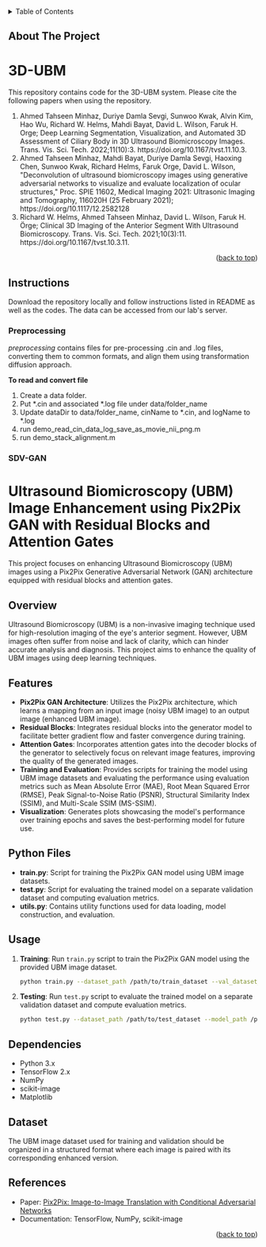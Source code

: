 <a name="readme-top"></a>

<!-- TABLE OF CONTENTS -->
<details>
  <summary>Table of Contents</summary>
  <ol>
    <li>
      <a href="#about-the-project">About The Project</a>
    </li>
    <li>
      <a href="#instructions">Instructions</a>
        <ul>
        <li><a href="#preprocessing">Preprocessing</a></li>
        <li><a href="#sdv-gan">SDV-GAN</a></li>
      </ul>
    </li>
    <li><a href="#contact">Contact</a></li>
    <li><a href="#acknowledgments">Acknowledgments</a></li>
  </ol>
</details>

<!-- ABOUT THE PROJECT -->
## About The Project
# 3D-UBM
This repository contains code for the 3D-UBM system. Please cite the following papers when using the repository.

<ol>
<li> Ahmed Tahseen Minhaz, Duriye Damla Sevgi, Sunwoo Kwak, Alvin Kim, Hao Wu, Richard W. Helms, Mahdi Bayat, David L. Wilson, Faruk H. Orge; Deep Learning Segmentation, Visualization, and Automated 3D Assessment of Ciliary Body in 3D Ultrasound Biomicroscopy Images. Trans. Vis. Sci. Tech. 2022;11(10):3. https://doi.org/10.1167/tvst.11.10.3.</li>

<li> Ahmed Tahseen Minhaz, Mahdi Bayat, Duriye Damla Sevgi, Haoxing Chen, Sunwoo Kwak, Richard Helms, Faruk Orge, David L. Wilson, "Deconvolution of ultrasound biomicroscopy images using generative adversarial networks to visualize and evaluate localization of ocular structures," Proc. SPIE 11602, Medical Imaging 2021: Ultrasonic Imaging and Tomography, 116020H (25 February 2021); https://doi.org/10.1117/12.2582128</li>

<li> Richard W. Helms, Ahmed Tahseen Minhaz, David L. Wilson, Faruk H. Örge; Clinical 3D Imaging of the Anterior Segment With Ultrasound Biomicroscopy. Trans. Vis. Sci. Tech. 2021;10(3):11. https://doi.org/10.1167/tvst.10.3.11.</li>
</ol>


<p align="right">(<a href="#readme-top">back to top</a>)</p>


## Instructions

Download the repository locally and follow instructions listed in README as well as the codes. The data can be accessed from our lab's server.

### Preprocessing
<em>preprocessing</em> contains files for pre-processing .cin and .log files, converting them to common formats, and align them using transformation diffusion approach.

**To read and convert file**
 <ol>
 <li> Create a data folder.</li>
 <li> Put *.cin and associated *.log file under data/folder_name</li>
 <li> Update dataDir to data/folder_name, cinName to *.cin, and logName to *.log</li>
 <li> run demo_read_cin_data_log_save_as_movie_nii_png.m</li>
 <li> run demo_stack_alignment.m</li>
 </ol>

### SDV-GAN
# Ultrasound Biomicroscopy (UBM) Image Enhancement using Pix2Pix GAN with Residual Blocks and Attention Gates

This project focuses on enhancing Ultrasound Biomicroscopy (UBM) images using a Pix2Pix Generative Adversarial Network (GAN) architecture equipped with residual blocks and attention gates.

## Overview

Ultrasound Biomicroscopy (UBM) is a non-invasive imaging technique used for high-resolution imaging of the eye's anterior segment. However, UBM images often suffer from noise and lack of clarity, which can hinder accurate analysis and diagnosis. This project aims to enhance the quality of UBM images using deep learning techniques.

## Features

- **Pix2Pix GAN Architecture**: Utilizes the Pix2Pix architecture, which learns a mapping from an input image (noisy UBM image) to an output image (enhanced UBM image).
- **Residual Blocks**: Integrates residual blocks into the generator model to facilitate better gradient flow and faster convergence during training.
- **Attention Gates**: Incorporates attention gates into the decoder blocks of the generator to selectively focus on relevant image features, improving the quality of the generated images.
- **Training and Evaluation**: Provides scripts for training the model using UBM image datasets and evaluating the performance using evaluation metrics such as Mean Absolute Error (MAE), Root Mean Squared Error (RMSE), Peak Signal-to-Noise Ratio (PSNR), Structural Similarity Index (SSIM), and Multi-Scale SSIM (MS-SSIM).
- **Visualization**: Generates plots showcasing the model's performance over training epochs and saves the best-performing model for future use.

## Python Files

- **train.py**: Script for training the Pix2Pix GAN model using UBM image datasets.
- **test.py**: Script for evaluating the trained model on a separate validation dataset and computing evaluation metrics.
- **utils.py**: Contains utility functions used for data loading, model construction, and evaluation.

## Usage

1. **Training**: Run `train.py` script to train the Pix2Pix GAN model using the provided UBM image dataset.
    ```bash
    python train.py --dataset_path /path/to/train_dataset --val_dataset_path /path/to/val_dataset
    ```
2. **Testing**: Run `test.py` script to evaluate the trained model on a separate validation dataset and compute evaluation metrics.
    ```bash
    python test.py --dataset_path /path/to/test_dataset --model_path /path/to/trained_model
    ```

## Dependencies

- Python 3.x
- TensorFlow 2.x
- NumPy
- scikit-image
- Matplotlib

## Dataset

The UBM image dataset used for training and validation should be organized in a structured format where each image is paired with its corresponding enhanced version.

## References

- Paper: [Pix2Pix: Image-to-Image Translation with Conditional Adversarial Networks](https://arxiv.org/abs/1611.07004)
- Documentation: TensorFlow, NumPy, scikit-image




<p align="right">(<a href="#readme-top">back to top</a>)</p>